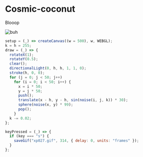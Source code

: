 # Cosmic-coconut
Blooop

![buh](https://github.com/nicolasbaez/Cosmic-coconut/blob/main/xp027.gif)
```javascript
setup = (_) => createCanvas((w = 500), w, WEBGL);
k = h = 255;
draw = (_) => {
  rotateX(1);
  rotateY(0.5);
  clear();
  directionalLight(0, h, h, 1, 1, 0);
  stroke(h, 0, 0);
  for (j = 0; j < 50; j++)
    for (i = 0; i < 50; i++) {
      x = i * 50;
      y = j * 50;
      push();
      translate(x - h, y - h, sin(noise(i, j, k)) * 30);
      sphere(noise(x, y) * 99);
      pop();
    }
  k -= 0.02;
};

keyPressed = (_) => {
  if (key === "s") {
    saveGif("xp027.gif", 314, { delay: 0, units: "frames" });
  }
};
